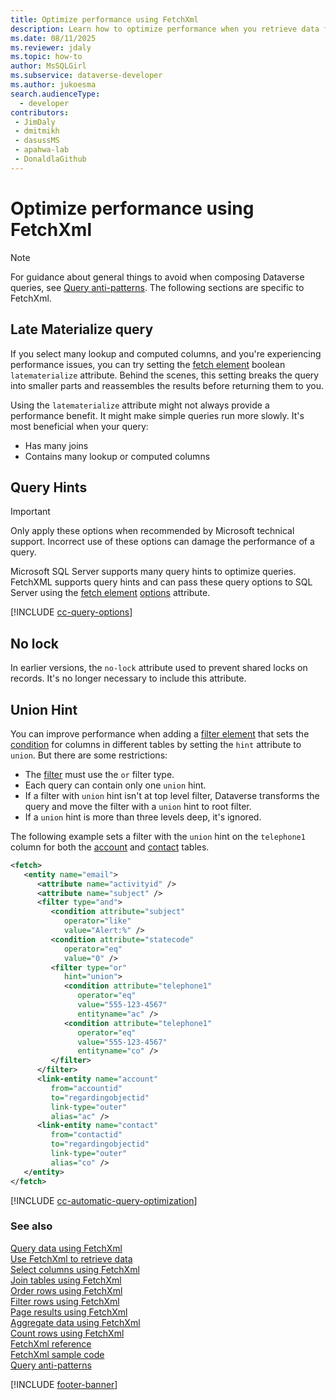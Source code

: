 ```yaml
---
title: Optimize performance using FetchXml
description: Learn how to optimize performance when you retrieve data from Microsoft Dataverse using FetchXml.
ms.date: 08/11/2025
ms.reviewer: jdaly
ms.topic: how-to
author: MsSQLGirl
ms.subservice: dataverse-developer
ms.author: jukoesma
search.audienceType: 
  - developer
contributors:
 - JimDaly
 - dmitmikh
 - dasussMS
 - apahwa-lab
 - DonaldlaGithub
---
```

# Optimize performance using FetchXml

> [!NOTE]
> For guidance about general things to avoid when composing Dataverse queries, see [Query anti-patterns](../query-antipatterns.md). The following sections are specific to FetchXml.

## Late Materialize query

If you select many lookup and computed columns, and you're experiencing performance issues, you can try setting the [fetch element](reference/fetch.md) boolean `latematerialize` attribute. Behind the scenes, this setting breaks the query into smaller parts and reassembles the results before returning them to you.

Using the `latematerialize` attribute might not always provide a performance benefit. It might make simple queries run more slowly. It's most beneficial when your query:

- Has many joins
- Contains many lookup or computed columns

## Query Hints

> [!IMPORTANT]
> Only apply these options when recommended by Microsoft technical support. Incorrect use of these options can damage the performance of a query.

Microsoft SQL Server supports many query hints to optimize queries. FetchXML
supports query hints and can pass these query options to SQL Server using the [fetch element](reference/fetch.md) [options](reference/fetch.md#options) attribute.

[!INCLUDE [cc-query-options](../includes/cc-query-options.md)]


## No lock

In earlier versions, the `no-lock` attribute used to prevent shared locks on records. It's no longer necessary to include this attribute.


## Union Hint

You can improve performance when adding a [filter element](reference/filter.md) that sets the [condition](reference/condition.md) for columns in different tables by setting the `hint` attribute to `union`. But there are some restrictions:

- The [filter](reference/filter.md) must use the `or` filter type.
- Each query can contain only one `union` hint.
- If a filter with `union` hint isn't at top level filter, Dataverse transforms the query and move the filter with a `union` hint to root filter.
- If a `union` hint is more than three levels deep, it's ignored.

The following example sets a filter with the `union` hint on the `telephone1` column for both the [account](../reference/entities/account.md) and [contact](../reference/entities/contact.md) tables.

```xml
<fetch>
   <entity name="email">
      <attribute name="activityid" />
      <attribute name="subject" />
      <filter type="and">
         <condition attribute="subject"
            operator="like"
            value="Alert:%" />
         <condition attribute="statecode"
            operator="eq"
            value="0" />
         <filter type="or"
            hint="union">
            <condition attribute="telephone1"
               operator="eq"
               value="555-123-4567"
               entityname="ac" />
            <condition attribute="telephone1"
               operator="eq"
               value="555-123-4567"
               entityname="co" />
         </filter>
      </filter>
      <link-entity name="account"
         from="accountid"
         to="regardingobjectid"
         link-type="outer"
         alias="ac" />
      <link-entity name="contact"
         from="contactid"
         to="regardingobjectid"
         link-type="outer"
         alias="co" />
   </entity>
</fetch>
```

[!INCLUDE [cc-automatic-query-optimization](../includes/cc-automatic-query-optimization.md)]

### See also

[Query data using FetchXml](overview.md)   
[Use FetchXml to retrieve data](retrieve-data.md)   
[Select columns using FetchXml](select-columns.md)  
[Join tables using FetchXml](join-tables.md)  
[Order rows using FetchXml](order-rows.md)  
[Filter rows using FetchXml](filter-rows.md)  
[Page results using FetchXml](page-results.md)   
[Aggregate data using FetchXml](aggregate-data.md)   
[Count rows using FetchXml](count-rows.md)  
[FetchXml reference](reference/index.md)   
[FetchXml sample code](sample.md)   
[Query anti-patterns](../query-antipatterns.md)

[!INCLUDE [footer-banner](../../../includes/footer-banner.md)]
